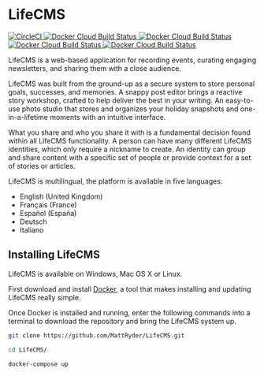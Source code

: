 LifeCMS
===

[
    ![CircleCI](https://circleci.com/gh/MattRyder/LifeCMS/tree/master.svg?style=shield)
](https://circleci.com/gh/MattRyder/LifeCMS/tree/master)
[
    ![Docker Cloud Build Status](https://img.shields.io/docker/cloud/build/lifecms/identity.api?label=docker%3A%20identity)
](https://hub.docker.com/repository/docker/lifecms/identity.api)
[
    ![Docker Cloud Build Status](https://img.shields.io/docker/cloud/build/lifecms/contentcreation.api?label=docker%3A%20content-creation)
](https://hub.docker.com/repository/docker/lifecms/contentcreation.api)
[
    ![Docker Cloud Build Status](https://img.shields.io/docker/cloud/build/lifecms/email.api?label=docker%3A%20email)
](https://hub.docker.com/repository/docker/lifecms/email.api)
[
    ![Docker Cloud Build Status](https://img.shields.io/docker/cloud/build/lifecms/web-spa?label=docker%3A%20web-spa)
](https://hub.docker.com/repository/docker/lifecms/web-spa)

LifeCMS is a web-based application for recording events,  curating engaging newsletters, and sharing them with a close audience.

LifeCMS was built from the ground-up as a secure system to store personal goals, successes, and memories.
A snappy post editor brings a reactive story workshop, crafted to help deliver the best in your writing. An easy-to-use photo studio that stores and organizes your holiday snapshots and one-in-a-lifetime moments with an intuitive interface.

What you share and who you share it with is a fundamental decision found within all LifeCMS functionality.
A person can have many different LifeCMS identities, which only require a nickname to create. An identity can group and share content with a specific set of people or provide context for a set of stories or articles.

LifeCMS is multilingual, the platform is available in five languages:

* English (United Kingdom)
* Français (France)
* Español (España)
* Deutsch
* Italiano

## Installing LifeCMS

LifeCMS is available on Windows, Mac OS X or Linux.

First download and install [Docker](https://www.docker.com/products/docker-desktop), a tool that makes installing and updating LifeCMS really simple.

Once Docker is installed and running, enter the following commands into a terminal to download the repository and bring the LifeCMS system up.

```bash
git clone https://github.com/MattRyder/LifeCMS.git

cd LifeCMS/

docker-compose up
```
